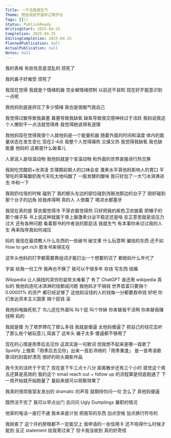 ```yaml
---
Title: 一干活我就生气
Theme: 把话说给宇宙听之随手记
Tags: []()
Status: PublishReady
WritingStart: 2025-04-25
Completion: 2025-04-25
EditingCompletion: 2025-04-25
PlannedPublication: null
ActualPublication: null
Notes: null
---
```

我的表格 有些信息是混乱的 烦死了

我的鼻子好难受 烦死了

我现在觉得 我就是个情绪机器
完全被情绪控制
以前还不自知
现在好歹能意识到一点呢

我他妈到底是挤压了多少情绪
我也是很服气我自己

我觉得过敏导致我鼻塞 鼻塞导致我缺氧 缺氧导致我交感神经过于活跃
我妈说我这个人懒到干一点活就觉得疼
我觉得她说得有道理

我他妈现在觉得我很个人就他妈是一个能量机器
随着外面的时间和温度 体内的能量状态在发生变化
现在2-4点 我整个人觉得燥热
又燥又热
我觉得我缺氧
我也缺能量
他妈的
这都是什么破事儿

人家说人是恒温动物
我他妈就是个变温动物
和外面的世界直接进行热交换

我刚吃完酸奶+冰淇凌
生理期前期人的口味会变
激素水平真他妈影响人的胃口
平常吃的草莓酸奶我今天吃太他吗酸了 一股发酵的酸味
我只好加了一大勺冰淇淋进去 中和一下

我刚扔垃圾的时候 磕到了
我的额头左边的部位碰到洗碗池那边的台子了
刚好碰到那个台子的边角
给我疼得啊
真的人 人倒霉了 喝凉水都塞牙

我现在真的是
穿衣服觉得冷
不穿衣服觉得热
只好把我的紫色卫衣披着
把帽子的那个绳子系
书上说这种就属于肾上腺激素分泌不稳定还是啥
反正意思就是说压力过大
还有各种问题
看着那书的作者说的那屁话
我就生气
有本事你来过过我的人生
再来指导我如何减压

妈的
我现在最烦教人什么东西的一些破书 破文章
什么玩意啊
骗钱的东西
还不如 How to get rich 那本书来得实在

这年头他妈的打字都需要靠组词才能打出一个想要的词了
都她妈什么年代了

宇宙
给我一份工作
我再也不换了
我可以干很多年
存钱 写东西 结婚 

Wikipedia 让人捐钱的哭穷的姿势太难看了
有了 ChatGPT 谁还用 wikipedia 
真似的
我他妈连吃冰淇淋的钱都成问题
我他妈才不捐钱
世界首富只要捐个 0.00001% 的资产 都已经足够了
这他妈没钱的人的钱每一分都要救命钱 好吧
你们发达资本主义国家 捐个屁钱 滚

我他妈电脑死机了
鸟儿还在外面叫
叫个屁
叫个你妹
你来替我干活啊
你来替我赚钱啊
妈的

我就是傻
为了塔罗牌花了那么多钱
我就是傻逼
太他妈傻逼了
把自己的钱花去听了那么些个破玩意儿
简直了
这年头
骗子太多
傻逼都不够用了

现在的心情是雨季后去见你
这其实是一句歌词
但我想不起来是哪一首歌了
Spotify 上搜索「雨季后去见你」出来一首彭沛绮的「雨季重逢」
是一首粤语歌
歌词的封面好漂亮
很好的街头摄影作品

我今天的活终于干完了
现在是下午三点十八分
距离散步还有三个小时
感觉这个周五还算是高效的
我的这个 email  reach out + follow up 的流程算是彻底跑通了
下一周开始就开始跑量了
量起来就可以观察效果了

我真的很烦我室友发出的 dramatic 的声音
就期待你问一句 怎么了
真他妈傻逼

既然活干完了
我可以早点出门 
去问问 Ugly Dumplings 兼职的情况

他家的电话一直打不通 
我本来是计划 把我写的东西 加点空格 加点换行符号的

我刚查了 这个月的房租都不一定能交上
我申请的一张信用卡 还不晓得什么时候才能到
反正 statement 给我寄过来了 但卡我没收到
真的好奇怪

